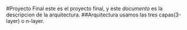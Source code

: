#Proyecto Final 
este es el proyecto final, y este *documento* es la descripcion de la arquitectura.
##Arquitectura 
usamos las tres capas(3-layer) o n-layer.